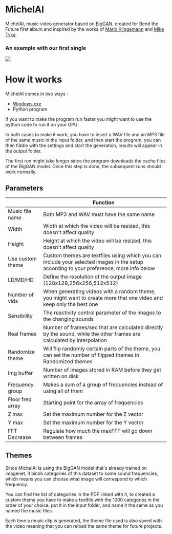 # MichelAI

MichelAI, music video generator based on [BigGAN](https://github.com/ajbrock/BigGAN-PyTorch), created for Bend the Future first album and inspired by the works of [Mario Klingemann](http://quasimondo.com/) and [Mike Tyka](http://www.miketyka.com/).

### An example with our first single
[![](http://img.youtube.com/vi/IYK83KiojzA/0.jpg)](http://www.youtube.com/watch?v=IYK83KiojzA "Reaching For - Bend the Future")

# How it works

MichelAI comes in two ways :

 - [Windows exe](https://1drv.ms/u/s!AjwQADba1lMhyxw3wobgg5XetgSj?e=3Vyr0t)
 - Python program
 
 If you want to make the program run faster you might want to use the python code to run it on your GPU.
 
 In both cases to make it work, you have to insert a WAV file and an MP3 file of the same music in the input folder, and then start the program, you can then fiddle with the settings and start the generation, results will appear in the output folder.
 
 The first run might take longer since the program downloads the cache files of the BigGAN model. Once this step is done, the subsequent runs should work normally.

## Parameters

|                |Function                         
|----------------|-------------------------------|
|Music file name            |Both MP3 and WAV must have the same name   
|Width|Width at which the video will be resized, this doesn't affect quality
|Height|Height at which the video will be resized, this doesn't affect quality
|Use custom theme|Custom themes are textfiles using which you can include your selected images in the setup according to your preference, more info below
|LD/MD/HD|Define the resolution of the output image (128x128,256x256,512x512)
|Number of vids|When generating videos with a random theme, you might want to create more that one video and keep only the best one
|Sensibility|The reactivity control parameter of the images to the changing sounds
|Real frames|Number of frames/sec that are calculated directly by the sound, while the other frames are calculated by interpolation
|Randomize theme|Will flip randomly certain parts of the theme, you can set the number of flipped themes in Randomized themes
|Img buffer|Number of images stored in RAM before they get written on disk
|Frequency group|Makes a sum of a group of frequencies instead of using all of them
|Floor freq array|Starting point for the array of frequencies
|Z max|Set the maximum number for the Z vector
|Y max|Set the maximum number for the Y vector
|FFT Decrease|Regulate how much the maxFFT will go down between frames


## Themes

Since MichelAI is using the BigGAN model that's already trained on imagenet, it binds categories of this dataset to some sound frequencies, which means you can choose what image will correspond to which frequency.

You can find the list of categories in the PDF linked with it, to created a custom theme you have to make a textfile with the 1000 categories in the order of your choice, put it in the input folder, and name it the same as you named the music files.

Each time a music clip is generated, the theme file used is also saved with the video meaning that you can reload the same theme for future projects.
